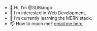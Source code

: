 - 👋 Hi, I’m @SUBiango
- 👀 I’m interested in Web Development.
- 🌱 I’m currently learning the MERN stack.
- 📫 How to reach me? [email me here](mailto:hello@umarubiango.com)

<!---
SUBiango/SUBiango is a ✨ special ✨ repository because its `README.md` (this file) appears on your GitHub profile.
You can click the Preview link to take a look at your changes.
--->
